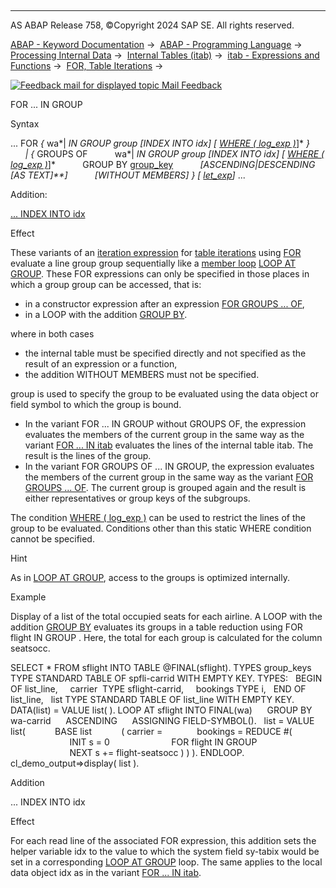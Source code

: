   

* * *

AS ABAP Release 758, ©Copyright 2024 SAP SE. All rights reserved.

[ABAP - Keyword Documentation](javascript:call_link\('abenabap.htm'\)) →  [ABAP - Programming Language](javascript:call_link\('abenabap_reference.htm'\)) →  [Processing Internal Data](javascript:call_link\('abenabap_data_working.htm'\)) →  [Internal Tables (itab)](javascript:call_link\('abenitab.htm'\)) →  [itab - Expressions and Functions](javascript:call_link\('abentable_processing_expr_func.htm'\)) →  [FOR, Table Iterations](javascript:call_link\('abenfor_itab.htm'\)) → 

 [![](Mail.gif?object=Mail.gif "Feedback mail for displayed topic") Mail Feedback](mailto:f1_help@sap.com?subject=Feedback%20on%20ABAP%20Documentation&body=Document:%20FOR%20...%20IN%20GROUP%2C%20ABENFOR_IN_GROUP%2C%20758%0D%0A%0D%0AError:%0D%0A%0D%0A%0D%0A%0D%0ASuggestion%20for%20improvement:)

FOR ... IN GROUP

Syntax

... FOR *{* wa*|*<fs> IN GROUP group *\[*INDEX INTO idx*\]* *\[* [WHERE ( log\_exp )](javascript:call_link\('abenfor_cond.htm'\))*\]* *}*
      *|* *{* GROUPS OF
          wa*|*<fs> IN GROUP group *\[*INDEX INTO idx*\]* *\[* [WHERE ( log\_exp )](javascript:call_link\('abenfor_cond.htm'\))*\]*
          GROUP BY [group\_key](javascript:call_link\('abaploop_at_itab_group_by_key.htm'\))
          *\[*ASCENDING*|*DESCENDING *\[*AS TEXT*\]**\]*
          *\[*WITHOUT MEMBERS*\]* *}* *\[* [let\_exp](javascript:call_link\('abaplet.htm'\))*\]* ...

Addition:

[... INDEX INTO idx](#!ABAP_ONE_ADD@1@)

Effect

These variants of an [iteration expression](javascript:call_link\('abeniteration_expression_glosry.htm'\) "Glossary Entry") for [table iterations](javascript:call_link\('abentable_iteration_glosry.htm'\) "Glossary Entry") using [FOR](javascript:call_link\('abenfor_itab.htm'\)) evaluate a line group group sequentially like a [member loop](javascript:call_link\('abenmember_loop_glosry.htm'\) "Glossary Entry") [LOOP AT GROUP](javascript:call_link\('abaploop_at_group.htm'\)). These FOR expressions can only be specified in those places in which a group group can be accessed, that is:

-   in a constructor expression after an expression [FOR GROUPS ... OF](javascript:call_link\('abenfor_groups_of.htm'\)),
-   in a LOOP with the addition [GROUP BY](javascript:call_link\('abaploop_at_itab_group_by.htm'\)).

where in both cases

-   the internal table must be specified directly and not specified as the result of an expression or a function,
-   the addition WITHOUT MEMBERS must not be specified.

group is used to specify the group to be evaluated using the data object or field symbol to which the group is bound.

-   In the variant FOR ... IN GROUP without GROUPS OF, the expression evaluates the members of the current group in the same way as the variant [FOR ... IN itab](javascript:call_link\('abenfor_in_itab.htm'\)) evaluates the lines of the internal table itab. The result is the lines of the group.
-   In the variant FOR GROUPS OF ... IN GROUP, the expression evaluates the members of the current group in the same way as the variant [FOR GROUPS ... OF](javascript:call_link\('abenfor_groups_of.htm'\)). The current group is grouped again and the result is either representatives or group keys of the subgroups.

The condition [WHERE ( log\_exp )](javascript:call_link\('abenfor_cond.htm'\)) can be used to restrict the lines of the group to be evaluated. Conditions other than this static WHERE condition cannot be specified.

Hint

As in [LOOP AT GROUP](javascript:call_link\('abaploop_at_group.htm'\)), access to the groups is optimized internally.

Example

Display of a list of the total occupied seats for each airline. A LOOP with the addition [GROUP BY](javascript:call_link\('abaploop_at_itab_group_by.htm'\)) evaluates its groups in a table reduction using FOR flight IN GROUP <carrier>. Here, the total for each group is calculated for the column seatsocc.

SELECT \* FROM sflight INTO TABLE @FINAL(sflight).
TYPES group\_keys TYPE STANDARD TABLE OF spfli-carrid WITH EMPTY KEY.
TYPES:
  BEGIN OF list\_line,
    carrier  TYPE sflight-carrid,
    bookings TYPE i,
  END OF list\_line,
  list TYPE STANDARD TABLE OF list\_line WITH EMPTY KEY.
DATA(list) = VALUE list( ).
LOOP AT sflight INTO FINAL(wa)
     GROUP BY wa-carrid
     ASCENDING
     ASSIGNING FIELD-SYMBOL(<carrier>).
  list = VALUE list(
           BASE list
           ( carrier = <carrier>
             bookings = REDUCE #(
                        INIT s = 0
                        FOR flight IN GROUP <carrier>
                        NEXT s += flight-seatsocc ) ) ).
ENDLOOP.
cl\_demo\_output=>display( list ).

Addition   

... INDEX INTO idx

Effect

For each read line of the associated FOR expression, this addition sets the helper variable idx to the value to which the system field sy-tabix would be set in a corresponding [LOOP AT GROUP](javascript:call_link\('abaploop_at_group.htm'\)) loop. The same applies to the local data object idx as in the variant [FOR ... IN itab](javascript:call_link\('abenfor_in_itab.htm'\)).